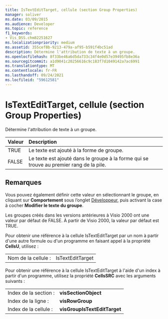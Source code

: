 ```yaml
---
title: IsTextEditTarget, cellule (section Group Properties)
manager: soliver
ms.date: 03/09/2015
ms.audience: Developer
ms.topic: reference
f1_keywords:
- Vis_DSS.chm82251627
ms.localizationpriority: medium
ms.assetid: 355cef8b-9213-479a-af95-b591f4bc51ad
description: Détermine l'attribution de texte à un groupe.
ms.openlocfilehash: 8f33be46a6d5da733c34f4e0d57e39495fb8e36a
ms.sourcegitcommit: a1d9041c20256616c9c183f7d1049142a7ac6991
ms.translationtype: MT
ms.contentlocale: fr-FR
ms.lasthandoff: 09/24/2021
ms.locfileid: "59612581"
---
```

# <a name="istextedittarget-cell-group-properties-section"></a>IsTextEditTarget, cellule (section Group Properties)

Détermine l'attribution de texte à un groupe.
  
|**Valeur**|**Description**|
|:-----|:-----|
|TRUE  <br/> |Le texte est ajouté à la forme de groupe.  <br/> |
|FALSE  <br/> |Le texte est ajouté dans le groupe à la forme qui se trouve au premier rang de la pile.  <br/> |
   
## <a name="remarks"></a>Remarques

Vous pouvez également définir cette valeur en sélectionnant le groupe, en cliquant sur **Comportement** sous l’onglet [Développeur](run-in-developer-mode-display-the-developer-tab.md), puis activant la case à cocher **Modifier le texte du groupe**. 
  
Les groupes créés dans les versions antérieures à Visio 2000 ont une valeur par défaut de FALSE. À partir de Visio 2000, la valeur par défaut est TRUE. 
  
Pour obtenir une référence à la cellule IsTextEditTarget par un nom à partir d'une autre formule ou d'un programme en faisant appel à la propriété **CellsU**, utilisez : 
  
|||
|:-----|:-----|
|Nom de la cellule :  <br/> |IsTextEditTarget  <br/> |
   
Pour obtenir une référence à la cellule IsTextEditTarget à l'aide d'un index à partir d'un programme, utilisez la propriété **CellsSRC** avec les arguments suivants : 
  
|||
|:-----|:-----|
|Index de la section :  <br/> |**visSectionObject** <br/> |
|Index de la ligne :  <br/> |**visRowGroup** <br/> |
|Index de la cellule :  <br/> |**visGroupIsTextEditTarget** <br/> |
   

